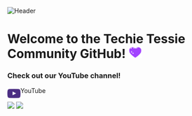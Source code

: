 ![Header](https://raw.githubusercontent.com/Tess314/Tess314/master/email_banner.png "Header")

# Welcome to the Techie Tessie Community GitHub! <img src="https://raw.githubusercontent.com/Tess314/Tess314/master/heart.gif" width="30px">

### Check out our YouTube channel!
[<img align="left" alt="YouTube" height="30px" src="https://raw.githubusercontent.com/Tess314/Tess314/master/youtube_logo.png"/>][YouTube]YouTube

<img align="center" src="https://github-readme-stats.vercel.app/api?username=Tess314&show_icons=true&line_height=27&count_private=true&title_color=8C52FF"/>

<img align="center" src="https://github-readme-stats.vercel.app/api/top-langs/?username=Tess314&layout=compact&title_color=8C52FF"/>

[YouTube]: https://www.youtube.com/channel/UCGCR-PjumUZeuMc0zZOIZdA
